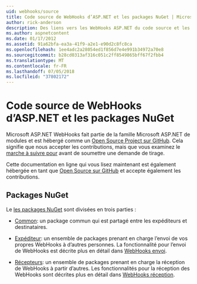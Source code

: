 ```yaml
---
uid: webhooks/source
title: Code source de WebHooks d’ASP.NET et les packages NuGet | Microsoft Docs
author: rick-anderson
description: Des liens vers les WebHooks ASP.NET du code source et les packages NuGet
ms.author: aspnetcontent
ms.date: 01/17/2012
ms.assetid: 91a62bfa-ea3a-41f9-a2e1-e90d2c8fc8ca
ms.openlocfilehash: 1ee4adc2a28054ed1f856d7e4e991b34972a70e8
ms.sourcegitcommit: b28cd0313af316c051c2ff8549865bff67f2fbb4
ms.translationtype: MT
ms.contentlocale: fr-FR
ms.lasthandoff: 07/05/2018
ms.locfileid: "37802172"
---
```

# <a name="aspnet-webhooks-source-code-and-nuget-packages"></a>Code source de WebHooks d’ASP.NET et les packages NuGet

Microsoft ASP.NET WebHooks fait partie de la famille Microsoft ASP.NET de modules et est hébergé comme un [Open Source Project sur GitHub](https://github.com/aspnet/WebHooks). Cela signifie que nous accepter les contributions, mais que vous examinez le [marche à suivre pour](https://github.com/aspnet/Home/blob/master/CONTRIBUTING.md) avant de soumettre une demande de tirage.

Cette documentation en ligne qui vous lisez maintenant est également hébergée en tant que [Open Source sur GitHub](http://docs.asp.net/en/latest/contribute/style-guide.html#style-guide) et accepte également les contributions.

## <a name="nuget-packages"></a>Packages NuGet

Le [les packages NuGet](https://nuget.org/packages?q=Microsoft.AspNet.WebHooks) sont divisées en trois parties :

* [Common](https://www.nuget.org/packages?q=Microsoft.AspNet.WebHooks.Common): un package commun qui est partagé entre les expéditeurs et destinataires.

* [Expéditeur](https://www.nuget.org/packages?q=Microsoft.AspNet.WebHooks.Custom): un ensemble de packages prenant en charge l’envoi de vos propres WebHooks à d’autres personnes. La fonctionnalité pour l’envoi de WebHooks est décrite plus en détail dans [WebHooks envoi](sending/index.md).

* [Récepteurs](https://www.nuget.org/packages?q=Microsoft.AspNet.WebHooks.Receivers): un ensemble de packages prenant en charge la réception de WebHooks à partir d’autres. Les fonctionnalités pour la réception des WebHooks sont décrites plus en détail dans [WebHooks réception](receiving/index.md).
